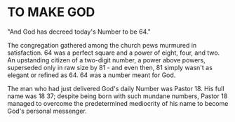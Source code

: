 # TO MAKE GOD

"And God has decreed today's Number to be 64."

The congregation gathered among the church pews murmured in satisfaction. 64 was a perfect square and a power of eight, four, and two. An upstanding citizen of a two-digit number, a power above powers, superseded only in raw size by 81 - and even then, 81 simply wasn't as elegant or refined as 64. 64 was a number meant for God.

The man who had just delivered God's daily Number was Pastor 18. His full name was 18 37; despite being born with such mundane numbers, Pastor 18 managed to overcome the predetermined mediocrity of his name to become God's personal messenger. 